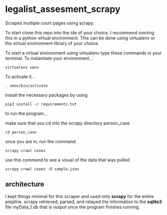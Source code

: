 # legalist_assesment_scrapy
Scrapes multiple court pages using scrapy.



To start clone this repo into the ide of your choice.
I recommend running this in a python virtual environment. This can be done using virtualenv or the virtual environment library of your choice.

To start a virtual environment using virtualenv type these commands in your terminal.
To instantiate your environment...

```
virtualenv venv
```
To activate it...
```
. venv/bin/activate
```

install the necessary packages by using 
```
pip3 install -r requirements.txt
```

to run the program...

make sure that you cd into the scrapy directory person_case
```
cd person_case
```

once you are in, run the command
```
scrapy crawl cases
```

use this command to see a visual of the data that was pulled 
```
scrapy crawl cases -O sample.json
```

## architecture

I kept things minimal for this scraper and used only **scrapy** for the entire piepline. scrapy retrieved, parsed, and relayed the information to the **sqlite3** file myData_1.db that is output once the program finishes running.

